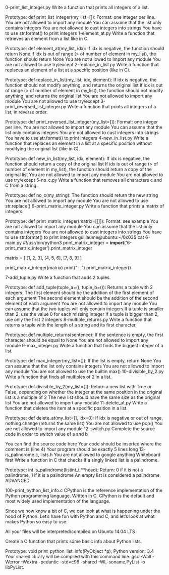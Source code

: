 0-print_list_integer.py
Write a function that prints all integers of a list.

Prototype: def print_list_integer(my_list=[]):
Format: one integer per line.
You are not allowed to import any module
You can assume that the list only contains integers
You are not allowed to cast integers into strings
You have to use str.format() to print integers
1-element_at.py
Write a function that retrieves an element from a list like in C.

Prototype: def element_at(my_list, idx):
If idx is negative, the function should return None
If idx is out of range (> of number of element in my_list), the function should return None
You are not allowed to import any module
You are not allowed to use try/except
2-replace_in_list.py
Write a function that replaces an element of a list at a specific position (like in C).

Prototype: def replace_in_list(my_list, idx, element):
If idx is negative, the function should not modify anything, and returns the original list
If idx is out of range (> of number of element in my_list), the function should not modify anything, and returns the original list
You are not allowed to import any module
You are not allowed to use try/except
3-print_reversed_list_integer.py
Write a function that prints all integers of a list, in reverse order.

Prototype: def print_reversed_list_integer(my_list=[]):
Format: one integer per line.
You are not allowed to import any module
You can assume that the list only contains integers
You are not allowed to cast integers into strings
You have to use str.format() to print integers
4-new_in_list.py
Write a function that replaces an element in a list at a specific position without modifying the original list (like in C).

Prototype: def new_in_list(my_list, idx, element):
If idx is negative, the function should return a copy of the original list
If idx is out of range (> of number of element in my_list), the function should return a copy of the original list
You are not allowed to import any module
You are not allowed to use try/except
5-no_c.py
Write a function that removes all characters c and C from a string.

Prototype: def no_c(my_string):
The function should return the new string
You are not allowed to import any module
You are not allowed to use str.replace()
6-print_matrix_integer.py
Write a function that prints a matrix of integers.

Prototype: def print_matrix_integer(matrix=[[]]):
Format: see example
You are not allowed to import any module
You can assume that the list only contains integers
You are not allowed to cast integers into strings
You have to use str.format() to print integers
guillaume@ubuntu:~/0x03$ cat 6-main.py
#!/usr/bin/python3
print_matrix_integer = __import__('6-print_matrix_integer').print_matrix_integer

matrix = [
    [1, 2, 3],
    [4, 5, 6],
    [7, 8, 9]
]

print_matrix_integer(matrix)
print("--")
print_matrix_integer()

7-add_tuple.py
Write a function that adds 2 tuples.

Prototype: def add_tuple(tuple_a=(), tuple_b=()):
Returns a tuple with 2 integers:
The first element should be the addition of the first element of each argument
The second element should be the addition of the second element of each argument
You are not allowed to import any module
You can assume that the two tuples will only contain integers
If a tuple is smaller than 2, use the value 0 for each missing integer
If a tuple is bigger than 2, use only the first 2 integers
8-multiple_returns.py
Write a function that returns a tuple with the length of a string and its first character.

Prototype: def multiple_returns(sentence):
If the sentence is empty, the first character should be equal to None
You are not allowed to import any module
9-max_integer.py
Write a function that finds the biggest integer of a list.

Prototype: def max_integer(my_list=[]):
If the list is empty, return None
You can assume that the list only contains integers
You are not allowed to import any module
You are not allowed to use the builtin max()
10-divisible_by_2.py
Write a function that finds all multiples of 2 in a list.

Prototype: def divisible_by_2(my_list=[]):
Return a new list with True or False, depending on whether the integer at the same position in the original list is a multiple of 2
The new list should have the same size as the original list
You are not allowed to import any module
11-delete_at.py
Write a function that deletes the item at a specific position in a list.

Prototype: def delete_at(my_list=[], idx=0):
If idx is negative or out of range, nothing change (returns the same list)
You are not allowed to use pop()
You are not allowed to import any module
12-switch.py
Complete the source code in order to switch value of a and b

You can find the source code here
Your code should be inserted where the comment is (line 4)
Your program should be exactly 5 lines long
13-is_palindrome.c, lists.h
You are not allowed to google anything
Whiteboard first
Write a function in C that checks if a singly linked list is a palindrome.

Prototype: int is_palindrome(listint_t **head);
Return: 0 if it is not a palindrome, 1 if it is a palindrome
An empty list is considered a palindrome
ADVANCED

100-print_python_list_info.c
CPython is the reference implementation of the Python programming language. Written in C, CPython is the default and most widely used implementation of the language.

Since we now know a bit of C, we can look at what is happening under the hood of Python. Let’s have fun with Python and C, and let’s look at what makes Python so easy to use.

All your files will be interpreted/compiled on Ubuntu 14.04 LTS

Create a C function that prints some basic info about Python lists.

Prototype: void print_python_list_info(PyObject *p);
Python version: 3.4
Your shared library will be compiled with this command line: gcc -Wall -Werror -Wextra -pedantic -std=c99 -shared -Wl,-soname,PyList -o libPyList.
